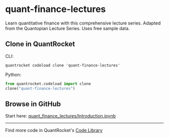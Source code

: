 # quant-finance-lectures

Learn quantitative finance with this comprehensive lecture series. Adapted from the Quantopian Lecture Series. Uses free sample data.

## Clone in QuantRocket

CLI:

```shell
quantrocket codeload clone 'quant-finance-lectures'
```

Python:

```python
from quantrocket.codeload import clone
clone("quant-finance-lectures")
```

## Browse in GitHub

Start here: [quant_finance_lectures/Introduction.ipynb](quant_finance_lectures/Introduction.ipynb)

***

Find more code in QuantRocket's [Code Library](https://www.quantrocket.com/code/)
